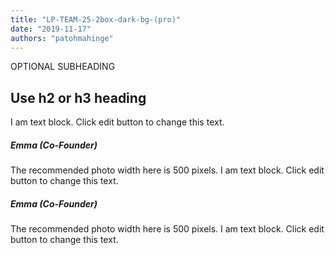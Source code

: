 ```yaml
---
title: "LP-TEAM-25-2box-dark-bg-(pro)"
date: "2019-11-17"
authors: "patohmahinge"
---
```


OPTIONAL SUBHEADING

## Use h2 or h3 heading

I am text block. Click edit button to change this text.

##### Emma (Co-Founder)

The recommended photo width here is 500 pixels. I am text block. Click edit button to change this text.

##### Emma (Co-Founder)

The recommended photo width here is 500 pixels. I am text block. Click edit button to change this text.
